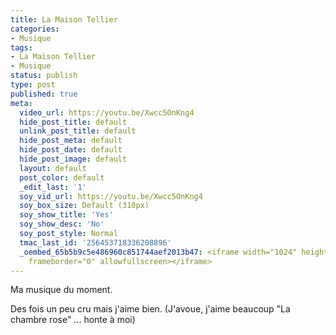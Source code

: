 ```yaml
---
title: La Maison Tellier
categories:
- Musique
tags:
- La Maison Tellier
- Musique
status: publish
type: post
published: true
meta:
  video_url: https://youtu.be/Xwcc5OnKng4
  hide_post_title: default
  unlink_post_title: default
  hide_post_meta: default
  hide_post_date: default
  hide_post_image: default
  layout: default
  post_color: default
  _edit_last: '1'
  soy_vid_url: https://youtu.be/Xwcc5OnKng4
  soy_box_size: Default (310px)
  soy_show_title: 'Yes'
  soy_show_desc: 'No'
  soy_post_style: Normal
  tmac_last_id: '256453718336208896'
  _oembed_65b5b9c5e486960c851744aef2013b47: <iframe width="1024" height="576" src="https://www.youtube.com/embed/Xwcc5OnKng4?fs=1&feature=oembed"
    frameborder="0" allowfullscreen></iframe>
---
```

Ma musique du moment.

Des fois un peu cru mais j'aime bien.
(J'avoue, j'aime beaucoup "La chambre rose" ... honte à moi)
